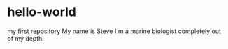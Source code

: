 # hello-world
my first repository
My name is Steve I'm a marine biologist completely out of my depth!
